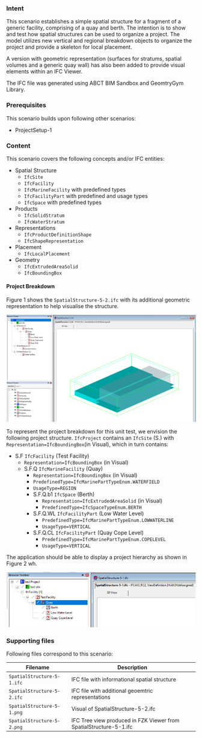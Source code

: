
### Intent

This scenario establishes a simple spatial structure for a fragment of a generic facility, comprising of a quay and berth. The intention is to show and test how spatial structures can be used to organize a project. The model utilizes new vertical and regional breakdown objects to organize the project and provide a skeleton for local placement.

A version with geometric representation (surfaces for stratums, spatial volumes and a generic quay wall) has also been added to provide visual elements within an IFC Viewer.

The IFC file was generated using ABCT BIM Sandbox and GeomtryGym Library.

### Prerequisites

This scenario builds upon following other scenarios:

- ProjectSetup-1

### Content

This scenario covers the following concepts and/or IFC entities:

- Spatial Structure
	- `IfcSite`
	- `IfcFacility`
	- `IfcMarineFacility` with predefined types
	- `IfcFacilityPart` with predefined and usage types
	- `IfcSpace` with predefined types
- Products
	- `IfcSolidStratum`
	- `IfcWaterStratum`
- Representations
	- `IfcProductDefinitionShape`
	- `IfcShapeRepresentation`
- Placement
	- `IfcLocalPlacement`
- Geometry
	- `IfcExtrudedAreaSolid`
	- `IfcBoundingBox`

#### Project Breakdown
Figure 1 shows the `SpatialStructure-5-2.ifc` with its additional geometric representation to help visualise the structure.

![Visual][figure 1]

To represent the project breakdown for this unit test, we envision the following project structure.
`IfcProject` contains an `IfcSite` (S.) with `Representation=IfcBoundingBox`(in Visual), which in turn contains:

- S.F `IfcFacility` (Test Facility)
	- `Representation=IfcBoundingBox` (in Visual)
	- S.F.Q `IfcMarineFacility` (Quay)
		- `Representation=IfcBoundingBox` (in Visual)
        - `PredefinedType=IfcMarinePartTypeEnum.WATERFIELD`
        - `UsageType=REGION`
		- S.F.Q.b1 `IfcSpace` (Berth)
			- `Representation=IfcExtrudedAreaSolid` (in Visual)
			- `PredefinedType=IfcSpaceTypeEnum.BERTH`
		- S.F.Q.WL `IfcFacilityPart` (Low Water Level)
			- `PredefinedType=IfcMarinePartTypeEnum.LOWWATERLINE`
        	- `UsageType=VERTICAL`
		- S.F.Q.CL `IfcFacilityPart` (Quay Cope Level)
			- `PredefinedType=IfcMarinePartTypeEnum.COPELEVEL`
        	- `UsageType=VERTICAL`


The application should be able to display a project hierarchy as shown in Figure 2 wh.

![Project Tree][figure 2]

### Supporting files

Following files correspond to this scenario:

| Filename                          | Description                               |
|-----------------------------------|-------------------------------------------|
| `SpatialStructure-5-1.ifc` | IFC file with informational spatial structure |
| `SpatialStructure-5-2.ifc` | IFC file with additional geoemtric representations |
| `SpatialStructure-5-1.png` | Visual of SpatialStructure-5-2.ifc |
| `SpatialStructure-5-2.png` | IFC Tree view produced in FZK Viewer from SpatialStructure-5-1.ifc|

[Figure 1]: ./SpatialStructure-5-1.png "Diagramatic overlay of master plan"
[Figure 2]: ./SpatialStructure-5-2.png "IFC Tree view produced in FZK Viewer"


